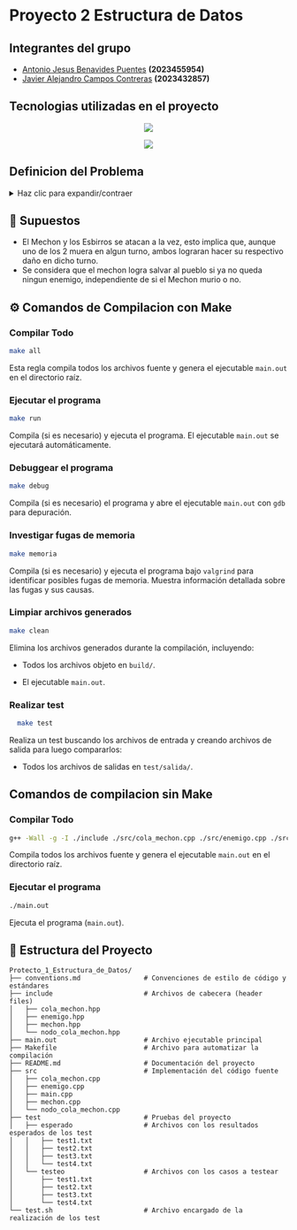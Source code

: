 # Proyecto 2 Estructura de Datos
## Integrantes del grupo
- [Antonio Jesus Benavides Puentes](https://github.com/AntoCreed777) **(2023455954)**
- [Javier Alejandro Campos Contreras](https://github.com/huebitoo) **(2023432857)**

## Tecnologias utilizadas en el proyecto
<p align="center">
  <a href="https://skillicons.dev">
    <img src="https://skillicons.dev/icons?i=git,github,vscode&perline=5" />
  </a>
</p>
<p align="center">
  <a href="https://skillicons.dev">
    <img src="https://skillicons.dev/icons?i=cpp,bash&perline=5" />
  </a>
</p>

## Definicion del Problema

<details>
  <summary>Haz clic para expandir/contraer</summary>

En el pintoresco pueblo de Olognia habitan talentosos ingenieros informáticos, los cuales han estado desarrollando el Programa Experimental de Poder Extremo (PEPE por sus iniciales). Sin embargo por un error de programación, ¡PEPE se ha salido de control y está apunto de atacar al pueblo!

PEPE tiene la capacidad de generar esbirros los cuales tienen puntos de vida y de ataque variables (no todos los esbirros fueron creados iguales) los cuales atacarán la ciudad de manera secuencial, uno a la vez y en el mismo orden en el que fueron creados. Además, PEPE es capaz de crear Clones Avanzados de Naturaleza Orgánica (CANO por sus iniciales), los cuales al ser atacados una cierta cantidad de veces, son capaces de dividirse una única vez en dos partes iguales, donde cada parte tendrá los puntos de vida y ataque disminuidos en uno respecto a los que tenía antes de ser dividido. Note que estos esbirros resultantes de la división serán los siguientes en atacar el pueblo y se cuentan como esbirros independientes.

Los habitantes de Olognia si bien son muy inteligentes, no se caracterizan por su valentía, por la cual han puesto a cargo de la defensa de la ciudad a un mechón de informática, quien está dispuesto a dar su vida si fuese necesario a cambio de certámenes pasados de Cálculo I.

Nuestro héroe tiene V puntos de vida y está equipado con la última tecnología armamentística desarrollada en Olognia: arco, flechas y un modelo de machine learning que mejora el ataque de las flechas. El arco empieza con 2 puntos de ataque, mientras que el modelo de machine learning incrementa en 1 estos puntos después de 5 esbirros eliminados por el arma.

Los ingenieros más ilustres de Olognia han sido capaces de descifrar la cantidad y el orden en el cual atacarán los esbirros. Por cada cada esbirro sabemos su vida, ataque y si es o no un CANO. Ahora quieren simular el ataque y saber si es que el mechón será capaz de salvar al pueblo. ¡Pero! Cuando intentaron simularlo se dieron cuenta que olvidaron todo lo que aprendieron en el curso de estructuras de datos, y sin esos conocimientos fundamentales nunca serán capaces de saber el resultado de la batalla de antemano.

Es por esto que las autoridades han decidido contactarles a ustedes, estudiantes del curso de estructuras de datos, para conocer el destino final de Olognia. Como regla general, la simulación termina cuando la vida del mechón o la cantidad de esbirros restantes llega a 0.

¡Qué viva Olognia y toda su gente!

 
### Formato de Entrada

Se proporcionarán las siguientes 4 líneas de datos, las cuales deberán ser leídas desde teclado:

1. La primera línea consta de un número v, el cual corresponde a la vida del héroe mechón.
2. La segunda línea consta de un número n, el cual corresponde al número total de esbirros generados por PEPE.
3. La tercera línea consta de n números separados por espacios, indicando la vida de los esbirros, en el mismo orden en el que atacarán la ciudad.
4. La cuarta línea consta de n números separados por espacios, indicando el ataque de cada esbirro, en el mismo orden en el que atacarán la ciudad.
5. La quinta línea consta de n valores binarios separados por espacios, indicando con un 1 si el i-ésimo esbirro es un CANO o 0 en caso contrario. Para efectos del trabajo, asumiremos que todos los CANO se dividirán luego del segundo ataque recibido.

### Salida Esperada

Tu deber será imprimir un valor numérico y un texto separados por un salto de línea. El valor numérico corresponde al daño total que el mechón causó a los esbirros, mientras que el texto será "EZ pizi" si el mechón logra salvar al pueblo o "RIP mechón" si es que este no logra su cometido.

</details>

## 📄 Supuestos

- El Mechon y los Esbirros se atacan a la vez, esto implica que, aunque uno de los 2 muera en algun turno, ambos lograran hacer su respectivo daño en dicho turno.
- Se considera que el mechon logra salvar al pueblo si ya no queda ningun enemigo, independiente de si el Mechon murio o no. 



## ⚙ **Comandos de Compilacion con Make**

### Compilar Todo
```bash
make all
```
Esta regla compila todos los archivos fuente y genera el ejecutable ``main.out`` en el directorio raíz.

### Ejecutar el programa
```bash
make run
```
Compila (si es necesario) y ejecuta el programa. El ejecutable ``main.out`` se ejecutará automáticamente.

### Debuggear el programa
```bash
make debug
```
Compila (si es necesario) el programa y abre el ejecutable ``main.out`` con ``gdb`` para depuración.

### Investigar fugas de memoria
```bash
make memoria
```
Compila (si es necesario) y ejecuta el programa bajo ``valgrind`` para identificar posibles fugas de memoria. Muestra información detallada sobre las fugas y sus causas.

### Limpiar archivos generados
```bash
make clean
```
Elimina los archivos generados durante la compilación, incluyendo:

  - Todos los archivos objeto en ``build/``.

  - El ejecutable ``main.out``.

### Realizar test
```bash
  make test
```
Realiza un test buscando los archivos de entrada y creando archivos de salida para luego compararlos: 
  - Todos los archivos de salidas en ``test/salida/``.

## Comandos de compilacion sin Make

### Compilar Todo
```bash
g++ -Wall -g -I ./include ./src/cola_mechon.cpp ./src/enemigo.cpp ./src/main.cpp ./src/mechon.cpp ./src/nodo_cola_mechon.cpp -o main.out
```
Compila todos los archivos fuente y genera el ejecutable ``main.out`` en el directorio raíz.

### Ejecutar el programa
```bash
./main.out
```
Ejecuta el programa (``main.out``).

## 📂 Estructura del Proyecto

```plaintext
Protecto_1_Estructura_de_Datos/
├── conventions.md                # Convenciones de estilo de código y estándares
├── include                       # Archivos de cabecera (header files)
│   ├── cola_mechon.hpp
│   ├── enemigo.hpp
│   ├── mechon.hpp
│   └── nodo_cola_mechon.hpp
├── main.out                      # Archivo ejecutable principal
├── Makefile                      # Archivo para automatizar la compilación
├── README.md                     # Documentación del proyecto
├── src                           # Implementación del código fuente
│   ├── cola_mechon.cpp
│   ├── enemigo.cpp
│   ├── main.cpp
│   ├── mechon.cpp
│   └── nodo_cola_mechon.cpp
├── test                          # Pruebas del proyecto
│   ├── esperado                  # Archivos con los resultados esperados de los test
│   │   ├── test1.txt
│   │   ├── test2.txt
│   │   ├── test3.txt
│   │   └── test4.txt
│   └── testeo                    # Archivos con los casos a testear
│       ├── test1.txt
│       ├── test2.txt
│       ├── test3.txt
│       └── test4.txt
└── test.sh                       # Archivo encargado de la realización de los test

```
